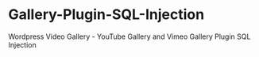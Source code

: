 # Gallery-Plugin-SQL-Injection
Wordpress Video Gallery - YouTube Gallery and Vimeo Gallery Plugin SQL Injection 
